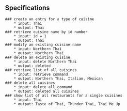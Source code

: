 ## Specifications
    ### create an entry for a type of cuisine
        * input: Thai
        * output: Thai
    ### retrieve cuisine name by id number
        * input: id = 1
        * output: Thai
    ### modify an existing cuisine name
        * input: Northern Thai
        * output: Northern Thai
    ### delete an existing cuisine
        * input: delete Northern Thai
        * output: deleted
    ### retrieve list of all cuisines
        * input: retrieve command
        * output: Northern Thai, Italian, Mexican
    ### delete all cuisines
        * input: delete all command
        * output: deleted all cuisines
    ### show list of all restaurants for a single cuisines
        * input: Thai
        * output: Taste of Thai, Thunder Thai, Thai Me Up
    
